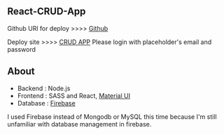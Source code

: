 ## React-CRUD-App

Github URl for deploy >>>> [Github](https://github.com/yoshino9397/React-CRUD-Deploy) 

Deploy site >>>> [CRUD APP](https://yoshino-crud-app.netlify.app) 
Please login with placeholder's email and password


## About

- Backend : Node.js
- Frontend : SASS and React, [Material UI](https://mui.com/)
- Database : [Firebase](https://firebase.google.com/)


I used Firebase instead of Mongodb or MySQL this time because I'm still unfamiliar with database management in firebase.
